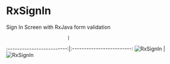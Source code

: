 # RxSignIn
Sign In Screen with RxJava form validation

                           |  
:-------------------------:|:-------------------------:
![RxSignIn](https://raw.githubusercontent.com/lawloretienne/RxSignIn/master/images/sign_in_failure.png)  |  ![RxSignIn](https://raw.githubusercontent.com/lawloretienne/RxSignIn/master/images/sign_in_success.png)


